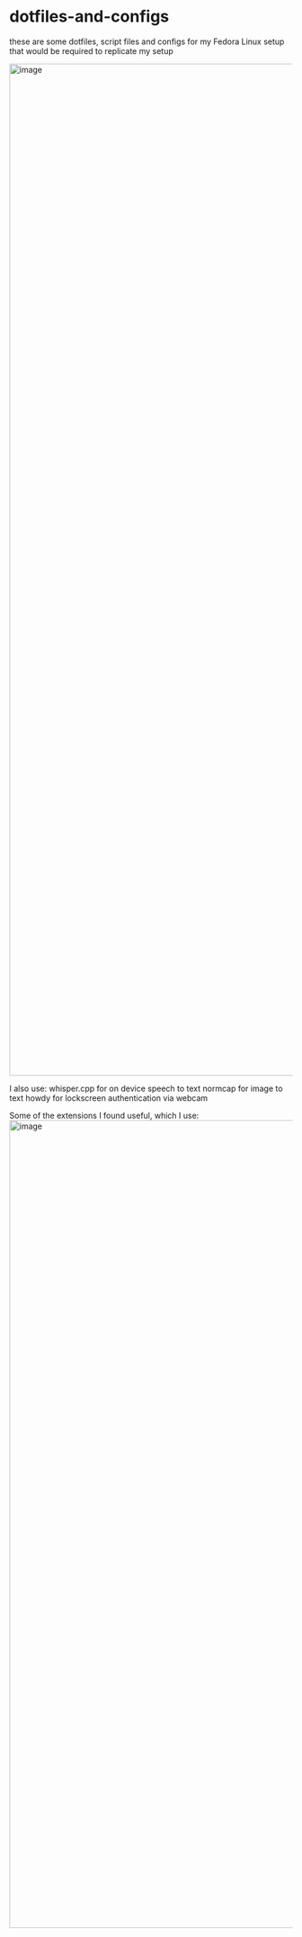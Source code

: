 # dotfiles-and-configs
these are some dotfiles, script files and configs for my Fedora Linux setup that would be required to replicate my setup


<img width="2879" height="1799" alt="image" src="https://github.com/user-attachments/assets/6fa93148-dd2a-4f13-b3d4-9eb8f632176f" />

I also use:
whisper.cpp for on device speech to text
normcap for image to text
howdy for lockscreen authentication via webcam

Some of the extensions I found useful, which I use:
<img width="592" height="1436" alt="image" src="https://github.com/user-attachments/assets/f9069935-5fef-4e92-b221-c386182fbdbf" />


